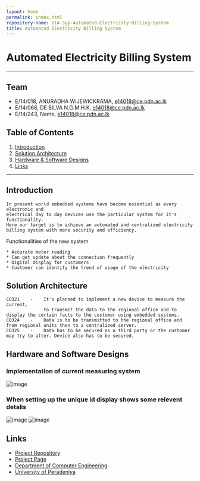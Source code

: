 ```yaml
---
layout: home
permalink: index.html
repository-name: e14-3yp-Automated-Electricity-Billing-System
title: Automated Electricity Billing System
---
```

# Automated Electricity Billing System

---

## Team
-  E/14/018, ANURADHA WIJEWICKRAMA, [e14018@ce.pdn.ac.lk](mailto:e14018@ce.pdn.ac.lk)
-  E/14/068, DE SILVA N.G.M.H.K, [e14018@ce.pdn.ac.lk](mailto:e14018@ce.pdn.ac.lk)
-  E/14/243, Name, [e14018@ce.pdn.ac.lk](mailto:e14018@ce.pdn.ac.lk)

## Table of Contents
1. [Introduction](#introduction)
2. [Solution Architecture](#solution-architecture )
3. [Hardware & Software Designs](#hardware-and-software-designs)
4. [Links](#links)

---

## Introduction

    In present world embedded systems have become essential as every electronic and 
    electrical day to day devices use the particular system for it's functionality.
    Here our target is to achieve an automated and centralized electricity billing system with more security and efficiency.

Functionalities of the new system
    
    * Accurate meter reading
    * Can get update about the connection frequently
    * Digital display for customers
    * Customer can identify the trend of usage of the electricity



## Solution Architecture

    CO321    -    It's planned to implement a new device to measure the current,
                  to transmit the data to the regional office and to display the certain facts to the customer using embedded systems.
    CO324    -    Data is to be transmitted to the regional office and from regional units then to a centralized server.
    CO325    -    Data has to be secured as a third party or the customer may try to alter. Device also has to be secured.

## Hardware and Software Designs

### Implementation of current measuring system
![image](https://user-images.githubusercontent.com/73756777/120460468-c9adb200-c3b6-11eb-9ff1-aa0cb696f0e8.png)
### When setting up the unique id display shows some relevent detalis
![image](https://user-images.githubusercontent.com/73756777/120460544-d92cfb00-c3b6-11eb-9b4f-726617266c87.png)
![image](https://user-images.githubusercontent.com/73756777/120460528-d5997400-c3b6-11eb-8bcc-fb3030fea30c.png)



## Links

- <a href = "https://github.com/cepdnaclk/e14-3yp-Automated-Electricity-Billing-System" target = "_blank"> Project Repository </a>
- <a href = "https://cepdnaclk.github.io/e14-3yp-Automated-Electricity-Billing-System/" target = "_blank">Project Page</a>
- <a href = "http://www.ce.pdn.ac.lk/" target = "_blank">Department of Computer Engineering</a>
- <a href = "https://ce.pdn.ac.lk/" target = "_blank">University of Peradeniya</a>



[//]: # (Please refer this to learn more about Markdown syntax)
[//]: # (https://github.com/adam-p/markdown-here/wiki/Markdown-Cheatsheet)

